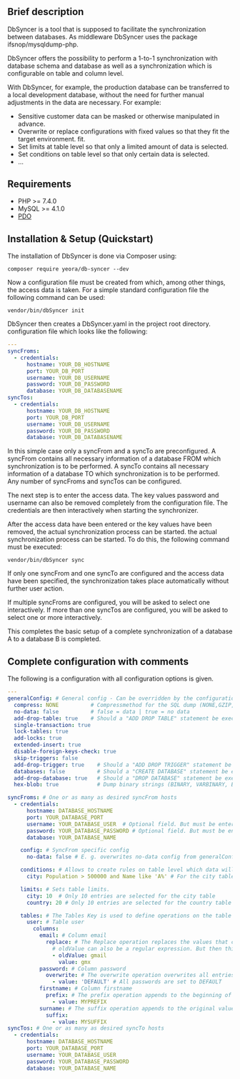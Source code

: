 #

## Brief description

DbSyncer is a tool that is supposed to facilitate the synchronization between databases.
As middleware DbSyncer uses the package ifsnop/mysqldump-php.

DbSyncer offers the possibility to perform a 1-to-1 synchronization with database schema and database
as well as a synchronization which is configurable on table and column level.

With DbSyncer, for example, the production database can be transferred to a local development database, without the need
for further
manual adjustments in the data are necessary. For example:

- Sensitive customer data can be masked or otherwise manipulated in advance.
- Overwrite or replace configurations with fixed values so that they fit the target environment.
  fit.
- Set limits at table level so that only a limited amount of data is selected.
- Set conditions on table level so that only certain data is selected.
- ...


## Requirements

- PHP >= 7.4.0
- MySQL >= 4.1.0
- [PDO](https://secure.php.net/pdo)

## Installation & Setup (Quickstart)

The installation of DbSyncer is done via Composer using:

```console
composer require yeora/db-syncer --dev
```

Now a configuration file must be created from which, among other things, the access data is taken.
For a simple standard configuration file the following command can be used:

```console
vendor/bin/dbSyncer init
```

DbSyncer then creates a DbSyncer.yaml in the project root directory.
configuration file which looks like the following:

```yaml
---
syncFroms:
  - credentials:
      hostname: YOUR_DB_HOSTNAME
      port: YOUR_DB_PORT
      username: YOUR_DB_USERNAME
      password: YOUR_DB_PASSWORD
      database: YOUR_DB_DATABASENAME
syncTos:
  - credentials:
      hostname: YOUR_DB_HOSTNAME
      port: YOUR_DB_PORT
      username: YOUR_DB_USERNAME
      password: YOUR_DB_PASSWORD
      database: YOUR_DB_DATABASENAME
```

In this simple case only a syncFrom and a syncTo are preconfigured.
A syncFrom contains all necessary information of a database FROM which synchronization is to be performed.
A syncTo contains all necessary information of a database TO which synchronization is to be performed.
Any number of syncFroms and syncTos can be configured.

The next step is to enter the access data. The key values password and username
can also be removed completely from the configuration file. The credentials are then interactively when starting the
synchronizer.

After the access data have been entered or the key values have been removed, the actual synchronization process can be
started. the actual synchronization process can be started.
To do this, the following command must be executed:

```console
vendor/bin/dbSyncer sync
```

If only one syncFrom and one syncTo are configured and the access data have been specified,
the synchronization takes place automatically without further user action.

If multiple syncFroms are configured, you will be asked to select one interactively.
If more than one syncTos are configured, you will be asked to select one or more interactively.

This completes the basic setup of a complete synchronization of a database A to a database B is completed.

## Complete configuration with comments

The following is a configuration with all configuration options is given.

```yaml
---
generalConfig: # General config - Can be overridden by the configuration under syncFroms.config
  compress: NONE          # Compressmethod for the SQL dump (NONE,GZIP,BZIP2,GZIPSTREAM)
  no-data: false          # false = data | true = no data
  add-drop-table: true    # Should a "ADD DROP TABLE" statement be executed? true = yes | false = no
  single-transaction: true
  lock-tables: true
  add-locks: true
  extended-insert: true
  disable-foreign-keys-check: true
  skip-triggers: false
  add-drop-trigger: true    # Should a "ADD DROP TRIGGER" statement be executed? true = yes | false = no
  databases: false          # Should a "CREATE DATABASE" statement be executed? true = yes | false = no
  add-drop-database: true   # Should a "DROP DATABASE" statement be executed? true = yes | false = no
  hex-blob: true            # Dump binary strings (BINARY, VARBINARY, BLOB) in hexadecimal format?  true = yes | false = no

syncFroms: # One or as many as desired syncFrom hosts
  - credentials:
      hostname: DATABASE_HOSTNAME
      port: YOUR_DATABASE_PORT
      username: YOUR_DATABASE_USER  # Optional field. But must be entered interactively if omitted.
      password: YOUR_DATABASE_PASSWORD # Optional field. But must be entered interactively if omitted.
      database: YOUR_DATABASE_NAME

    config: # SyncFrom specific config
      no-data: false # E. g. overwrites no-data config from generalConfig

    conditions: # Allows to create rules on table level which data will be selected
      city: Population > 500000 and Name like 'A%' # For the city table, only entries are selected that have a population above 500000 and where the name starts with A.

    limits: # Sets table limits.
      city: 10  # Only 10 entries are selected for the city table
      country: 20 # Only 10 entries are selected for the country table

    tables: # The Tables Key is used to define operations on the table level.
      user: # Table user
        columns:
          email: # Column email
            replace: # The Replace operation replaces the values that correspond to oldValue with the value that is in value.
              # oldValue can also be a regular expression. But then this must be written as /REGULAR EXPRESSION/.
              - oldValue: gmail
                value: gmx
          password: # Column password
            overwrite: # The overwrite operation overwrites all entries of the column with value
              - value: 'DEFAULT' # All passwords are set to DEFAULT
          firstname: # Column firstname
            prefix: # The prefix operation appends to the beginning of the original value the value in "value".
              - value: MYPREFIX
          surname: # The suffix operation appends to the original value the value in "value".
            suffix:
              - value: MYSUFFIX
syncTos: # One or as many as desired syncTo hosts
  - credentials:
      hostname: DATABASE_HOSTNAME
      port: YOUR_DATABASE_PORT
      username: YOUR_DATABASE_USER
      password: YOUR_DATABASE_PASSWORD
      database: YOUR_DATABASE_NAME
```
